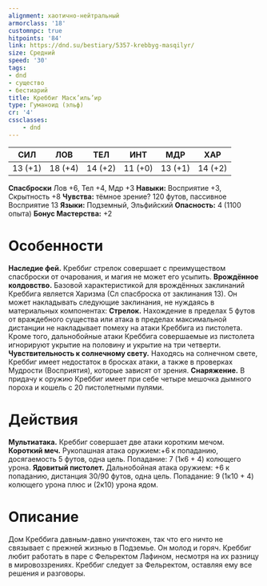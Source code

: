 ```yaml
---
alignment: хаотично-нейтральный
armorclass: '18'
customnpc: true
hitpoints: '84'
link: https://dnd.su/bestiary/5357-krebbyg-masqilyr/
size: Средний
speed: '30'
tags:
- dnd
- существо
- бестиарий
title: Креббиг Маск’иль’ир
type: Гуманоид (эльф)
cr: '4'
cssclasses:
    - dnd
---
```



| СИЛ | ЛОВ | ТЕЛ | ИНТ | МДР | ХАР |
|---|---|---|---|---|---|
| 13 (+1) | 18 (+4) | 14 (+2) | 11 (+0) | 13 (+1) | 14 (+2) |
**Спасброски** Лов +6, Тел +4, Мдр +3
**Навыки:** Восприятие +3, Скрытность +8
**Чувства:** тёмное зрение? 120 футов, пассивное Восприятие 13
**Языки:** Подземный, Эльфийский
**Опасность:** 4 (1100 опыта)
**Бонус Мастерства:** +2


# Особенности
**Наследие фей.** Креббиг стрелок совершает с преимуществом спасброски от очарования, и магия не может его усыпить.
**Врождённое колдовство.** Базовой характеристикой для врождённых заклинаний Креббига является Харизма (Сл спасброска от заклинания 13). Он может накладывать следующие заклинания, не нуждаясь в материальных компонентах:
**Стрелок.** Нахождение в пределах 5 футов от враждебного существа или атака в пределах максимальной дистанции не накладывает помеху на атаки Креббига из пистолета. Кроме того, дальнобойные атаки Креббига совершаемые из пистолета игнорируют укрытие на половину и укрытие на три четверти.
**Чувствительность к солнечному свету.** Находясь на солнечном свете, Креббиг имеет недостаток в бросках атаки, а также в проверках Мудрости (Восприятия), которые зависят от зрения.
**Снаряжение.** В придачу к оружию Креббиг имеет при себе четыре мешочка дымного пороха и кошель с 20 пистолетными пулями.


# Действия
**Мультиатака.** Креббиг совершает две атаки коротким мечом.
**Короткий меч.** Рукопашная атака оружием:+6 к попаданию, досягаемость 5 футов, одна цель. Попадание: 7 (1к6 + 4) колющего урона.
**Ядовитый пистолет.** Дальнобойная атака оружием: +6 к попаданию, дистанция 30/90 футов, одна цель. Попадание: 9 (1к10 + 4) колющего урона плюс и (2к10) урона ядом.


# Описание
Дом Креббига давным-давно уничтожен, так что его ничто не связывает с прежней жизнью в Подземье. Он молод и горяч. Креббиг любит работать в паре с Фельректом Лафином, несмотря на их разницу в мировоззрениях. Креббиг следует за Фельректом, оставляя ему все решения и разговоры.